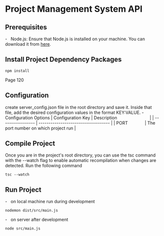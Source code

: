 # Project Management System API
## Prerequisites
-   Node.js: Ensure that Node.js is installed on your machine. You can download it from [here](https://nodejs.org).
## Install Project Dependency Packages
```
npm install
```

Page 120 
## Configuration
create server_config.json file in the root directory and save it. Inside that file, add the desired configuration values in the format KEY:VALUE.
-   Configuration Options
| Configuration Key | Description                           |
| ----------------- | ------------------------------------ |
| PORT              | The port number on which project run |
## Compile Project
Once you are in the project's root directory, you can use the tsc command with the --watch flag to enable automatic recompilation when changes are detected. Run the following command
```
tsc --watch
```
## Run Project
-   on local machine run during development
```
nodemon dist/src/main.js
```
-   on server after development
```
node src/main.js

